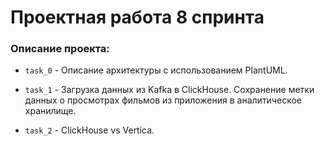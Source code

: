 # Проектная работа 8 спринта

### Описание проекта:
- `task_0` - Описание архитектуры с использованием PlantUML.

- `task_1` - Загрузка данных из Kafka в ClickHouse. Сохранение
метки данных о просмотрах фильмов из приложения в 
аналитическое хранилище. 

- `task_2` - ClickHouse vs Vertica. 